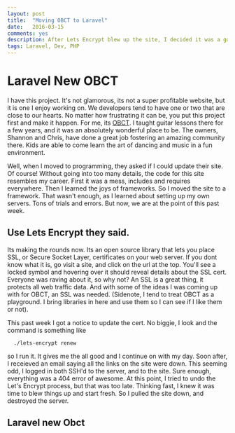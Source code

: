 ```yaml
---
layout: post
title:  "Moving OBCT to Laravel"
date:   2016-03-15
comments: yes
description: After Lets Encrypt blew up the site, I decided it was a good time to make some changes    
tags: Laravel, Dev, PHP
---
```


# Laravel New OBCT

I have this project. It's not glamorous, its not a super profitable website, but it is one I enjoy working on. We developers tend to 
have one or two that are close to our hearts. No matter how frustrating it can be, you put this project first and make it happen. 
For me, its [OBCT](http://offbroadwaykids.net). I taught guitar lessons there for a few years, and it was an absolutely wonderful 
place to be. The owners, Shannon and Chris, have done a great job fostering an amazing community there. Kids are able to come learn
the art of dancing and music in a fun environment. 

Well, when I moved to programming, they asked if I could update their site. Of course! Without going into too many details, the code
for this site resembles my career. First it was a mess, includes and requires everywhere. Then I learned the joys of frameworks. So I
moved the site to a framework. That wasn't enough, as I learned about setting up my own servers. Tons of trials and errors. But now,
we are at the point of this past week. 

## Use Lets Encrypt they said.

Its making the rounds now. Its an open source library that lets you place SSL, or Secure Socket Layer, certificates on your web server. 
If you dont know what it is, go visit a site, and click on the url at the top. You'll see a locked symbol and hovering over it should
reveal details about the SSL cert. Everyone was raving about it, so why not? An SSL is a great thing, it protects all web traffic data.
And with some of the ideas I was coming up with for OBCT, an SSL was needed. (Sidenote, I tend to treat OBCT as a playground. I bring
libraries in here and use them so I can see if I like them or not).

This past week I got a notice to update the cert. No biggie, I look and the command is something like 
```command-line
  ./lets-encrypt renew
```
so I run it. It gives me the all good and I continue on with my day.  Soon after, I receieved an email saying all the links on the site
were down. This seeming odd, I logged in both SSH'd to the server, and to the site. Sure enough, everything was a 404 error of awesome. 
At this point, I tried to undo the Let's Encrypt process, but that was too late. Thinking fast, I knew it was time to blew things up and 
start fresh. So I pulled the site down, and destroyed the server. 

## Laravel new Obct

